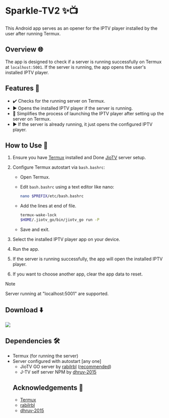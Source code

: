 # Sparkle-TV2 ✨📺

This Android app serves as an opener for the IPTV player installed by the user after running Termux.

## Overview 🌐

The app is designed to check if a server is running successfully on Termux at `localhost:5001`. If the server is running, the app opens the user's installed IPTV player.

## Features 🚀

- ✔️ Checks for the running server on Termux.
- ▶️ Opens the installed IPTV player if the server is running.
- 🚀 Simplifies the process of launching the IPTV player after setting up the server on Termux.
- ▶️ If the server is already running, it just opens the configured IPTV player.


## How to Use 📲

1. Ensure you have [Termux](https://github.com/termux/termux-app) installed and Done [JioTV](https://jiotv_go.rabil.me/get_started) server setup. 
2. Configure Termux autostart via `bash.bashrc`:
    - Open Termux.
    - Edit `bash.bashrc` using a text editor like nano:
   
        ```bash
        nano $PREFIX/etc/bash.bashrc
        ```
    - Add the lines at end of file. 

        ```bash
        termux-wake-lock
        $HOME/.jiotv_go/bin/jiotv_go run -P
        ```
    - Save and exit.

3. Select the installed IPTV player app on your device.

4. Run the app.

5. If the server is running successfully, the app will open the installed IPTV player.

6. If you want to choose another app, clear the app data to reset.


> [!NOTE]  
> Server running at "localhost:5001" are supported.

## Download ⬇️

[<img src="https://i.imgur.com/GTVknqJt.jpg">](https://github.com/siddharthsky/SparkleTV2-auto-service/releases)


## Dependencies 🛠️

- Termux (for running the server)
- Server configured with autostart [any one]
  - JioTV GO server by [rabilrbl](https://github.com/rabilrbl/jiotv_go) ([recommended](https://rabilrbl.github.io/jiotv_go/Usage-Guide/#android-users-weve-got-you-covered))
  - J-TV self server NPM by [dhruv-2015](https://github.com/dhruv-2015/JIOTVServer)
  <!-- 
  - TS-JioTV server NPM by [mitthu786](https://github.com/mitthu786/TS-JioTV)
<!-- - IPTV player with playlist [playstore](https://play.google.com/store/search?q=iptv+player&c=apps)
-->

## Acknowledgements 🙌

- [Termux](https://github.com/termux) 
- [rabilrbl](https://github.com/rabilrbl)
- [dhruv-2015](https://github.com/dhruv-2015)
<!-- 
- [mitthu786](https://github.com/mitthu786) 
--> 
